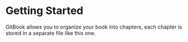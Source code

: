 # Getting Started

GitBook allows you to organize your book into chapters, each chapter is stored in a separate file like this one.
